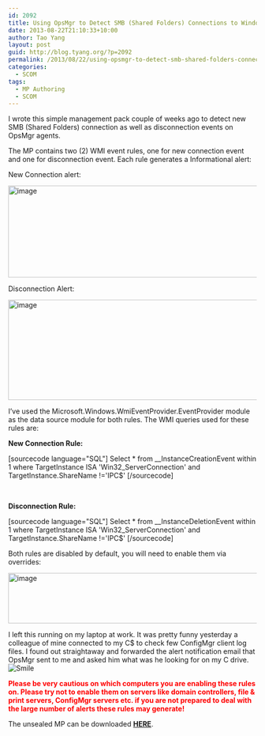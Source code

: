```yaml
---
id: 2092
title: Using OpsMgr to Detect SMB (Shared Folders) Connections to Windows Computers
date: 2013-08-22T21:10:33+10:00
author: Tao Yang
layout: post
guid: http://blog.tyang.org/?p=2092
permalink: /2013/08/22/using-opsmgr-to-detect-smb-shared-folders-connections-to-windows-computers/
categories:
  - SCOM
tags:
  - MP Authoring
  - SCOM
---
```

I wrote this simple management pack couple of weeks ago to detect new SMB (Shared Folders) connection as well as disconnection events on OpsMgr agents.

The MP contains two (2) WMI event rules, one for new connection event and one for disconnection event. Each rule generates a Informational alert:

New Connection alert:

<a href="http://blog.tyang.org/wp-content/uploads/2013/08/image18.png"><img style="background-image: none; padding-top: 0px; padding-left: 0px; display: inline; padding-right: 0px; border: 0px;" title="image" alt="image" src="http://blog.tyang.org/wp-content/uploads/2013/08/image_thumb18.png" width="580" height="186" border="0" /></a>

Disconnection Alert:

<a href="http://blog.tyang.org/wp-content/uploads/2013/08/image19.png"><img style="background-image: none; padding-top: 0px; padding-left: 0px; display: inline; padding-right: 0px; border: 0px;" title="image" alt="image" src="http://blog.tyang.org/wp-content/uploads/2013/08/image_thumb19.png" width="580" height="203" border="0" /></a>

I’ve used the Microsoft.Windows.WmiEventProvider.EventProvider module as the data source module for both rules. The WMI queries used for these rules are:

<strong>New Connection Rule:</strong>

[sourcecode language="SQL"]
Select * from __InstanceCreationEvent within 1 where TargetInstance ISA 'Win32_ServerConnection' and TargetInstance.ShareName !='IPC$'
[/sourcecode]

&nbsp;

<strong>Disconnection Rule:</strong>

[sourcecode language="SQL"]
Select * from __InstanceDeletionEvent within 1 where TargetInstance ISA 'Win32_ServerConnection' and TargetInstance.ShareName !='IPC$'
[/sourcecode]


Both rules are disabled by default, you will need to enable them via overrides:

<a href="http://blog.tyang.org/wp-content/uploads/2013/08/image20.png"><img style="background-image: none; padding-top: 0px; padding-left: 0px; display: inline; padding-right: 0px; border: 0px;" title="image" alt="image" src="http://blog.tyang.org/wp-content/uploads/2013/08/image_thumb20.png" width="580" height="102" border="0" /></a>

I left this running on my laptop at work. It was pretty funny yesterday a colleague of mine connected to my C$ to check few ConfigMgr client log files. I found out straightaway and forwarded the alert notification email that OpsMgr sent to me and asked him what was he looking for on my C drive. <img class="wlEmoticon wlEmoticon-smile" style="border-style: none;" alt="Smile" src="http://blog.tyang.org/wp-content/uploads/2013/08/wlEmoticon-smile.png" />

<strong><span style="color: #ff0000;">Please be very cautious on which computers you are enabling these rules on. Please try not to enable them on servers like domain controllers, file &amp; print servers, ConfigMgr servers etc. if you are not prepared to deal with the large number of alerts these rules may generate!</span></strong>

The unsealed MP can be downloaded <strong><a href="http://blog.tyang.org/wp-content/uploads/2013/08/SMB.Connection.Detection.zip">HERE</a></strong>.